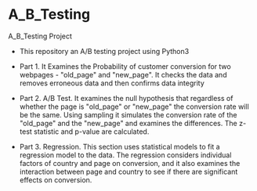 # A_B_Testing
A_B_Testing Project

* This repository an A/B testing project using Python3

* Part 1. It Examines the Probability of customer conversion for two webpages - "old_page" and "new_page". It checks the data and removes erroneous data and then confirms data integrity

* Part 2. A/B Test. It examines the null hypothesis that regardless of whether the page is "old_page" or "new_page" the conversion rate will be the same.  Using sampling it simulates the conversion rate of the "old_page" and the "new_page" and examines the differences.  The z-test statistic and p-value are calculated.

* Part 3. Regression. This section uses statistical models to fit a regression model to the data. The regression considers individual factors of country and page on conversion, and it also examines the interaction between page and country to see if there are significant effects on conversion.